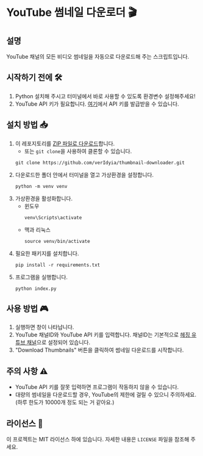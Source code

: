 # YouTube 썸네일 다운로더 🎬

## 설명
YouTube 채널의 모든 비디오 썸네일을 자동으로 다운로드해 주는 스크립트입니다.

## 시작하기 전에 🛠
1. Python 설치해 주시고 터미널에서 바로 사용할 수 있도록 환경변수 설정해주세요!
2. YouTube API 키가 필요합니다. [여기](https://cloud.google.com/apis?hl=ko)에서 API 키를 발급받을 수 있습니다.

## 설치 방법 📥
1. 이 레포지토리를 [ZIP 파일로 다운로드](https://github.com/verIdyia/thumbnail-downloader/archive/refs/heads/main.zip)합니다.
    - 또는 `git clone`을 사용하여 클론할 수 있습니다.
    ```
    git clone https://github.com/verIdyia/thumbnail-downloader.git
    ```
2. 다운로드한 폴더 안에서 터미널을 열고 가상환경을 설정합니다.
    ```
    python -m venv venv
    ```
3. 가상환경을 활성화합니다.
    - 윈도우
      ```
      venv\Scripts\activate
      ```
    - 맥과 리눅스
      ```
      source venv/bin/activate
      ```
4. 필요한 패키지를 설치합니다.
    ```
    pip install -r requirements.txt
    ```
5. 프로그램을 실행합니다.
    ```
    python index.py
    ```

## 사용 방법 🎮
1. 실행하면 창이 나타납니다.
2. YouTube 채널ID와 YouTube API 키를 입력합니다. 채널ID는 기본적으로 [헤징 유튜브 채널](https://www.youtube.com/@hejin0_0)으로 설정되어 있습니다.
3. "Download Thumbnails" 버튼을 클릭하여 썸네일 다운로드를 시작합니다.

## 주의 사항 ⚠️
- YouTube API 키를 잘못 입력하면 프로그램이 작동하지 않을 수 있습니다.
- 대량의 썸네일을 다운로드할 경우, YouTube의 제한에 걸릴 수 있으니 주의하세요. (하루 한도가 10000개 정도 되는 거 같아요.)

## 라이선스 📝
이 프로젝트는 MIT 라이선스 하에 있습니다. 자세한 내용은 `LICENSE` 파일을 참조해 주세요.
